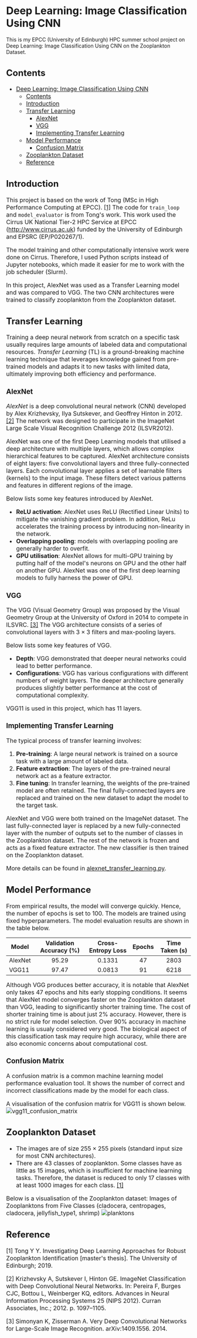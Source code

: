 # Deep Learning: Image Classification Using CNN

This is my EPCC (University of Edinburgh) HPC summer school project on Deep Learning: Image Classification Using CNN on the Zooplankton Dataset.

<font size=3>

## Contents

- [Deep Learning: Image Classification Using CNN](#deep-learning-image-classification-using-cnn)
  - [Contents](#contents)
  - [Introduction](#introduction)
  - [Transfer Learning](#transfer-learning)
    - [AlexNet](#alexnet)
    - [VGG](#vgg)
    - [Implementing Transfer Learning](#implementing-transfer-learning)
  - [Model Performance](#model-performance)
    - [Confusion Matrix](#confusion-matrix)
  - [Zooplankton Dataset](#zooplankton-dataset)
  - [Reference](#reference)

## Introduction

This project is based on the work of Tong (MSc in High Performance Computing at EPCC). [[1]](#reference) The code for `train_loop` and `model_evaluator` is from Tong's work.
This work used the Cirrus UK National Tier-2 HPC Service at EPCC (http://www.cirrus.ac.uk) funded by the University of Edinburgh and EPSRC (EP/P020267/1).

The model training and other computationally intensive work were done on Cirrus. Therefore, I used Python scripts instead of Jupyter notebooks, which made it easier for me to work with the job scheduler (Slurm).

In this project, AlexNet was used as a Transfer Learning model and was compared to VGG. The two CNN architectures were trained to classify zooplankton from the Zooplankton dataset.

## Transfer Learning

Training a deep neural network from scratch on a specific task usually requires large amounts of labeled data and computational resources. *Transfer Learning* (TL) is a ground-breaking machine learning technique that leverages knowledge gained from pre-trained models and adapts it to new tasks with limited data, ultimately improving both efficiency and performance.

### AlexNet

*AlexNet* is a deep convolutional neural network (CNN) developed by Alex Krizhevsky, Ilya Sutskever, and Geoffrey Hinton in 2012. [[2]](#reference) The network was designed to participate in the ImageNet Large Scale Visual Recognition Challenge 2012 (ILSVR2012).

AlexNet was one of the first Deep Learning models that utilised a deep architecture with multiple layers, which allows complex hierarchical features to be captured. AlexNet architecture consists of eight layers: five convolutional layers and three fully-connected layers. Each convolutional layer applies a set of learnable filters (kernels) to the input image. These filters detect various patterns and features in different regions of the image.

Below lists some key features introduced by AlexNet.

- **ReLU activation**: AlexNet uses ReLU (Rectified Linear Units) to mitigate the vanishing gradient problem. In addition, ReLu accelerates the training process by introducing non-linearity in the network.
- **Overlapping pooling**: models with overlapping pooling are generally harder to overfit.
- **GPU utilisation**: AlexNet allows for multi-GPU training by putting half of the model's neurons on GPU and the other half on another GPU. AlexNet was one of the first deep learning models to fully harness the power of GPU.

### VGG

The VGG (Visual Geometry Group) was proposed by the Visual Geometry Group at the University of Oxford in 2014 to compete in ILSVRC. [[3]](#reference) The VGG architecture consists of a series of convolutional layers with $3 \times 3$ filters and max-pooling layers.

Below lists some key features of VGG.

- **Depth**: VGG demonstrated that deeper neural networks could lead to better performance.
- **Configurations**: VGG has various configurations with different numbers of weight layers. The deeper architecture generally produces slightly better performance at the cost of computational complexity.

VGG11 is used in this project, which has 11 layers.

### Implementing Transfer Learning

The typical process of transfer learning involves:

1. **Pre-training**: A large neural network is trained on a source task with a large amount of labeled data.
2. **Feature extraction**: The layers of the pre-trained neural network act as a feature extractor.
3. **Fine tuning**: In transfer learning, the weights of the pre-trained model are often retained. The final fully-connected layers are replaced and trained on the new dataset to adapt the model to the target task.

AlexNet and VGG were both trained on the ImageNet dataset. The last fully-connected layer is replaced by a new fully-connected layer with the number of outputs set to the number of classes in the Zooplankton dataset. The rest of the network is frozen and acts as a fixed feature extractor. The new classifier is then trained on the Zooplankton dataset.

More details can be found in [alexnet_transfer_learning.py](https://github.com/liyiyan128/EPCC-HPC-Deep-Learning-Plankton-Classification/blob/main/src/alexnet_transfer_learning.py).

## Model Performance

From empirical results, the model will converge quickly. Hence, the number of epochs is set to 100. The models are trained using fixed hyperparameters. The model evaluation results are shown in the table below.

| Model   | Validation Accuracy (%) | Cross-Entropy Loss | Epochs | Time Taken (s) |
| ---     | :---:                   | :---:              | :---:  | :---:          |
| AlexNet | 95.29                   | 0.1331             | 47     | 2803           |
| VGG11   | 97.47                   | 0.0813             | 91     | 6218           |

Although VGG produces better accuracy, it is notable that AlexNet only takes 47 epochs and hits early stopping conditions. It seems that AlexNet model converges faster on the Zooplankton dataset than VGG, leading to significantly shorter training time. The cost of shorter training time is about just 2% accuracy. However, there is no strict rule for model selection. Over 90% accuracy in machine learning is usualy considered very good. The biological aspect of this classification task may require high accuracy, while there are also economic concerns about computational cost.

### Confusion Matrix

A confusion matrix is a common machine learning model performance evaluation tool. It shows the number of correct and incorrect classifications made by the model for each class.

A visualisation of the confusion matrix for VGG11 is shown below.
![vgg11_confusion_matrix](https://github.com/liyiyan128/EPCC-HPC-Deep-Learning-Plankton-Classification/blob/main/src/vgg_confusion_matrix.png "Fig 1. VGG11 Confusion Matrix")

## Zooplankton Dataset

- The images are of size $255 \times 255$ pixels (standard input size for most CNN architectures).
- There are 43 classes of zooplankton. Some classes have as little as 15 images, which is insufficient for machine learning tasks. Therefore, the dataset is reduced to only 17 classes with at least 1000 images for each class. [[1]](#reference)

Below is a visualisation of the Zooplankton dataset: Images of Zooplanktons from Five Classes (cladocera, centropages, cladocera, jellyfish_type1, shrimp)
![planktons](https://github.com/liyiyan128/EPCC-HPC-Deep-Learning-Plankton-Classification/blob/main/src/planktons.png "Fig 2. Images of Zooplanktons from Five Classes.")

## Reference

[1] Tong Y Y. Investigating Deep Learning Approaches for Robust Zooplankton Identification [master's thesis]. The University of Edinburgh; 2019.

[2] Krizhevsky A, Sutskever I, Hinton GE. ImageNet Classification with Deep Convolutional Neural Networks. In: Pereira F, Burges CJC, Bottou L, Weinberger KQ, editors. Advances in Neural Information Processing Systems 25 (NIPS 2012). Curran Associates, Inc.; 2012. p. 1097–1105.

[3] Simonyan K, Zisserman A. Very Deep Convolutional Networks for Large-Scale Image Recognition. arXiv:1409.1556. 2014.
